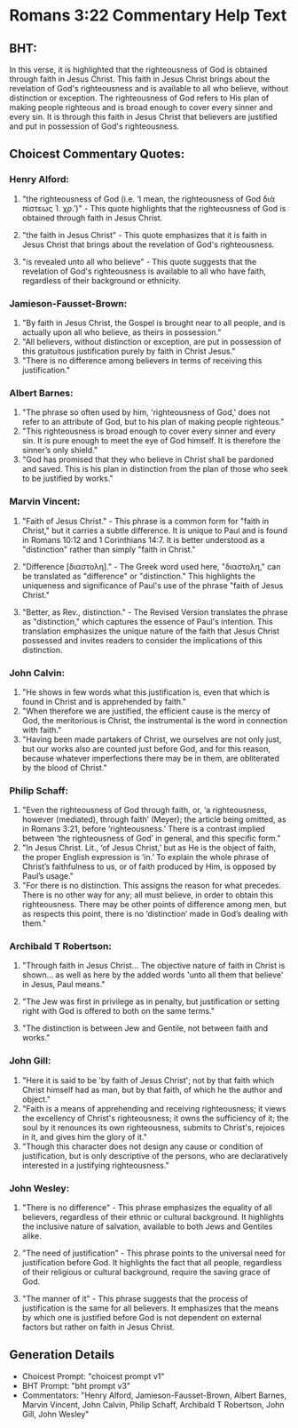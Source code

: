 # Romans 3:22 Commentary Help Text

## BHT:
In this verse, it is highlighted that the righteousness of God is obtained through faith in Jesus Christ. This faith in Jesus Christ brings about the revelation of God's righteousness and is available to all who believe, without distinction or exception. The righteousness of God refers to His plan of making people righteous and is broad enough to cover every sinner and every sin. It is through this faith in Jesus Christ that believers are justified and put in possession of God's righteousness.

## Choicest Commentary Quotes:
### Henry Alford:
1. "the righteousness of God (i.e. ‘I mean, the righteousness of God διὰ πίστεως Ἰ. χρ.’)" - This quote highlights that the righteousness of God is obtained through faith in Jesus Christ.

2. "the faith in Jesus Christ" - This quote emphasizes that it is faith in Jesus Christ that brings about the revelation of God's righteousness.

3. "is revealed unto all who believe" - This quote suggests that the revelation of God's righteousness is available to all who have faith, regardless of their background or ethnicity.

### Jamieson-Fausset-Brown:
1. "By faith in Jesus Christ, the Gospel is brought near to all people, and is actually upon all who believe, as theirs in possession."
2. "All believers, without distinction or exception, are put in possession of this gratuitous justification purely by faith in Christ Jesus."
3. "There is no difference among believers in terms of receiving this justification."

### Albert Barnes:
1. "The phrase so often used by him, 'righteousness of God,' does not refer to an attribute of God, but to his plan of making people righteous."
2. "This righteousness is broad enough to cover every sinner and every sin. It is pure enough to meet the eye of God himself. It is therefore the sinner’s only shield."
3. "God has promised that they who believe in Christ shall be pardoned and saved. This is his plan in distinction from the plan of those who seek to be justified by works."

### Marvin Vincent:
1. "Faith of Jesus Christ." - This phrase is a common form for "faith in Christ," but it carries a subtle difference. It is unique to Paul and is found in Romans 10:12 and 1 Corinthians 14:7. It is better understood as a "distinction" rather than simply "faith in Christ."

2. "Difference [διαστολη]." - The Greek word used here, "διαστολη," can be translated as "difference" or "distinction." This highlights the uniqueness and significance of Paul's use of the phrase "faith of Jesus Christ."

3. "Better, as Rev., distinction." - The Revised Version translates the phrase as "distinction," which captures the essence of Paul's intention. This translation emphasizes the unique nature of the faith that Jesus Christ possessed and invites readers to consider the implications of this distinction.

### John Calvin:
1. "He shows in few words what this justification is, even that which is found in Christ and is apprehended by faith."
2. "When therefore we are justified, the efficient cause is the mercy of God, the meritorious is Christ, the instrumental is the word in connection with faith."
3. "Having been made partakers of Christ, we ourselves are not only just, but our works also are counted just before God, and for this reason, because whatever imperfections there may be in them, are obliterated by the blood of Christ."

### Philip Schaff:
1. "Even the righteousness of God through faith, or, ‘a righteousness, however (mediated), through faith’ (Meyer); the article being omitted, as in Romans 3:21, before ‘righteousness.’ There is a contrast implied between ‘the righteousness of God’ in general, and this specific form."
2. "In Jesus Christ. Lit., ‘of Jesus Christ,’ but as He is the object of faith, the proper English expression is ‘in.’ To explain the whole phrase of Christ’s faithfulness to us, or of faith produced by Him, is opposed by Paul’s usage."
3. "For there is no distinction. This assigns the reason for what precedes. There is no other way for any; all must believe, in order to obtain this righteousness. There may be other points of difference among men, but as respects this point, there is no ‘distinction’ made in God’s dealing with them."

### Archibald T Robertson:
1. "Through faith in Jesus Christ... The objective nature of faith in Christ is shown... as well as here by the added words 'unto all them that believe' in Jesus, Paul means." 

2. "The Jew was first in privilege as in penalty, but justification or setting right with God is offered to both on the same terms." 

3. "The distinction is between Jew and Gentile, not between faith and works."

### John Gill:
1. "Here it is said to be 'by faith of Jesus Christ'; not by that faith which Christ himself had as man, but by that faith, of which he the author and object."
2. "Faith is a means of apprehending and receiving righteousness; it views the excellency of Christ's righteousness; it owns the sufficiency of it; the soul by it renounces its own righteousness, submits to Christ's, rejoices in it, and gives him the glory of it."
3. "Though this character does not design any cause or condition of justification, but is only descriptive of the persons, who are declaratively interested in a justifying righteousness."

### John Wesley:
1. "There is no difference" - This phrase emphasizes the equality of all believers, regardless of their ethnic or cultural background. It highlights the inclusive nature of salvation, available to both Jews and Gentiles alike.

2. "The need of justification" - This phrase points to the universal need for justification before God. It highlights the fact that all people, regardless of their religious or cultural background, require the saving grace of God.

3. "The manner of it" - This phrase suggests that the process of justification is the same for all believers. It emphasizes that the means by which one is justified before God is not dependent on external factors but rather on faith in Jesus Christ.


## Generation Details
- Choicest Prompt: "choicest prompt v1"
- BHT Prompt: "bht prompt v3"
- Commentators: "Henry Alford, Jamieson-Fausset-Brown, Albert Barnes, Marvin Vincent, John Calvin, Philip Schaff, Archibald T Robertson, John Gill, John Wesley"
